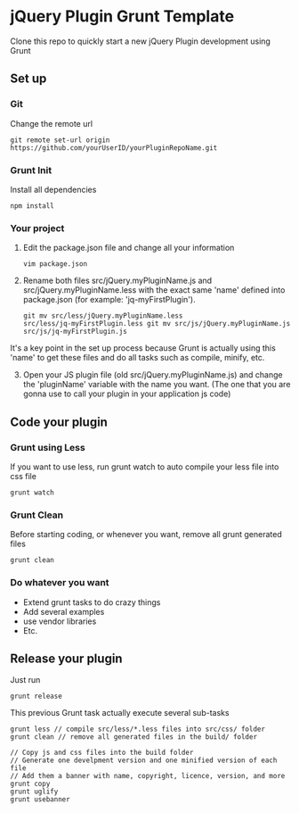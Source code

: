 # jQuery Plugin Grunt Template

Clone this repo to quickly start a new jQuery Plugin development using Grunt


## Set up

### Git

Change the remote url

	git remote set-url origin https://github.com/yourUserID/yourPluginRepoName.git

### Grunt Init

Install all dependencies

	npm install

### Your project

1. Edit the package.json file and change all your information

	<code><pre>vim package.json</pre></code>

2. Rename both files src/jQuery.myPluginName.js and src/jQuery.myPluginName.less with the exact same 'name' defined into package.json (for example: 'jq-myFirstPlugin').

	<code><pre>git mv src/less/jQuery.myPluginName.less src/less/jq-myFirstPlugin.less
	git mv src/js/jQuery.myPluginName.js src/js/jq-myFirstPlugin.js</pre></code>

It's a key point in the set up process because Grunt is actually using this 'name' to get these files and do all tasks such as compile, minify, etc.

3. Open your JS plugin file (old src/jQuery.myPluginName.js) and change the 'pluginName' variable with the name you want. (The one that you are gonna use to call your plugin in your application js code)


## Code your plugin

### Grunt using Less

If you want to use less, run grunt watch to auto compile your less file into css file

	grunt watch

### Grunt Clean

Before starting coding, or whenever you want, remove all grunt generated files

	grunt clean

### Do whatever you want

* Extend grunt tasks to do crazy things
* Add several examples
* use vendor libraries
* Etc.


## Release your plugin

Just run

	grunt release

This previous Grunt task actually execute several sub-tasks

	grunt less // compile src/less/*.less files into src/css/ folder
	grunt clean // remove all generated files in the build/ folder

	// Copy js and css files into the build folder
	// Generate one develpment version and one minified version of each file
	// Add them a banner with name, copyright, licence, version, and more
	grunt copy
	grunt uglify
	grunt usebanner

